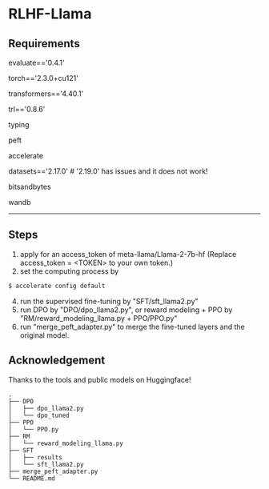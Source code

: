 # RLHF-Llama

## Requirements

evaluate=='0.4.1'

torch=='2.3.0+cu121'

transformers=='4.40.1'

trl=='0.8.6'

typing

peft

accelerate

datasets=='2.17.0'  # '2.19.0' has issues and it does not work!

bitsandbytes

wandb

---

## Steps
1. apply for an access_token of meta-llama/Llama-2-7b-hf (Replace access_token = \<TOKEN\> to your own token.)
2. set the computing process by
```ruby
$ accelerate config default
```
4. run the supervised fine-tuning by "SFT/sft_llama2.py"
5. run DPO by "DPO/dpo_llama2.py", or reward modeling + PPO by "RM/reward_modeling_llama.py + PPO/PPO.py"
6. run "merge_peft_adapter.py" to merge the fine-tuned layers and the original model.


## Acknowledgement
Thanks to the tools and public models on Huggingface!


```
.
├── DPO
│   ├── dpo_llama2.py
│   └── dpo_tuned
├── PPO
│   └── PPO.py
├── RM
│   └── reward_modeling_llama.py
├── SFT
│   ├── results
│   └── sft_llama2.py
├── merge_peft_adapter.py
└── README.md
```
